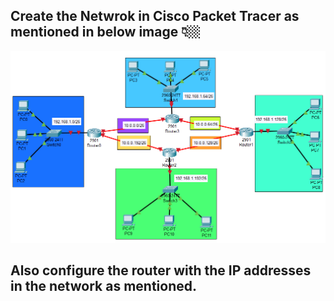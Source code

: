 ## Create the Netwrok in Cisco Packet Tracer as mentioned in below image 👇🏼

![Image description](Screenshot_1.png)

## Also configure the router with the IP addresses in the network as mentioned.
